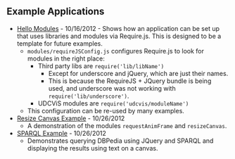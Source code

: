 ## Example Applications

 * [Hello Modules](./examples/helloModules) - 10/16/2012 - Shows how 
   an application can be set up that uses libraries and modules via
   Require.js. This is designed to be a template for future examples.
    * `modules/requireJSConfig.js` configures Require.js to look for modules 
      in the right place:
        * Third party libs are `require('lib/libName')`
          * Except for underscore and jQuery, which are just their names.
          * This is because the RequireJS + JQuery bundle is being used,
            and underscore was not working with `require('lib/underscore')`.
        * UDCViS modules are `require('udcvis/moduleName')`
    * This configuration can be re-used by many examples.
 * [Resize Canvas Example](./examples/resizeCanvas) - 10/26/2012
   * A demonstration of the modules `requestAnimFrame` and `resizeCanvas`.
 * [SPARQL Example](./examples/SPARQLExample) - 10/26/2012
   * Demonstrates querying DBPedia using JQuery and SPARQL and 
     displaying the results using text on a canvas.
